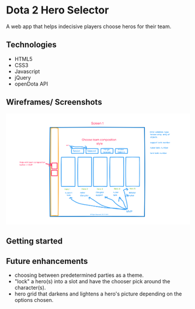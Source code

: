 # Dota 2 Hero Selector

A web app that helps indecisive players choose heros for their team.

## Technologies

- HTML5
- CSS3
- Javascript
- jQuery
- openDota API

## Wireframes/ Screenshots

![wireframe](./pics/wireframe.png)

## Getting started


## Future enhancements

- choosing between predetermined parties as a theme.
- "lock" a hero(s) into a slot and have the chooser pick around the character(s).
- hero grid that darkens and lightens a hero's picture depending on the options chosen.
